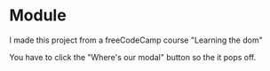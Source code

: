 # Module
I made this project from a freeCodeCamp course "Learning the dom"

You have to click the "Where's our modal" button so the it pops off.
